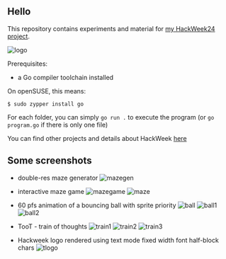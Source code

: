 ## Hello

This repository contains experiments and material for [my HackWeek24 project](https://hackweek.opensuse.org/24/projects/hack-on-rich-terminal-user-interfaces).

![logo](images/hw_logo_orig.png)

Prerequisites:
- a Go compiler toolchain installed

On openSUSE, this means:

```
$ sudo zypper install go
```

For each folder, you can simply `go run .` to execute the program (or `go program.go` if there is only one file)

You can find other projects and details about HackWeek [here](https://hackweek.opensuse.org)

## Some screenshots

- double-res maze generator
![mazegen](screenshots/maze_gen.png)

- interactive maze game
![mazegame](screenshots/maze_game.png)
![maze](screenshots/maze.gif)

- 60 pfs animation of a bouncing ball with sprite priority
![ball](screenshots/ball.gif)
![ball1](screenshots/geeko_ball_1.png)
![ball2](screenshots/geeko_ball_2.png)

- TooT - train of thoughts
![train1](screenshots/toot_1.png)
![train2](screenshots/toot_2.png)
![train3](screenshots/toot_3.png)

- Hackweek logo rendered using text mode fixed width font half-block chars
![tlogo](screenshots/terminal_logo.png)

